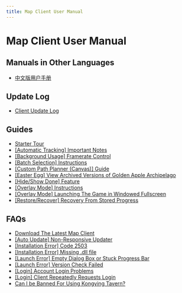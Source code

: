 ```yaml
---
title: Map Client User Manual
---
```


# Map Client User Manual

## **Manuals in Other Languages**

- [中文版用户手册](https://support.qq.com/products/321980/faqs/94938)

## **Update Log**

- [Client Update Log](https://discord.gg/SWz6RTWNkm)

## **Guides**

- [Starter Tour]()
- [[Automatic Tracking] Important Notes](./guide/auto-tracking/ImportantNotes.md)
- [[Background Usage] Framerate Control]()
- [[Batch Selection] Instructions](./guide/batch-selection/Instructions.md)
- [[Custom Path Planner (Canvas)] Guide](./guide/canvas/Guide.md)
- [[Easter Egg] View Archived Versions of Golden Apple Archipelago](./guide/easter-egg/ViewArchivedVersionsofGoldenAppleArchipelago.md)
- [[Hide/Show Done] Feature](./guide/hide-show-done/HideDoneShowDone.md)
- [[Overlay Mode] Instructions](./guide/overlay-mode/Instructions.md)
- [[Overlay Mode] Launching The Game in Windowed Fullscreen](./guide/overlay-mode/Fullscreen-Windowed/Launching.md)
- [[Restore/Recover] Recovery From Stored Progress](./guide/restore-recover/Progress.md)

## **FAQs**

- [Download The Latest Map Client](../download-client.md)
- [[Auto Update] Non-Responsive Updater](./faq/autoupdate/updater.md)
- [[Installation Error] Code 2503](./faq/Instlerror/Code2503.md)
- [[Installation Error] Missing .dll file](./faq/Instlerror/Missingdll.md)
- [[Launch Error] Empty Dialog Box or Stuck Progress Bar](./faq/launcherror/EmptyDialog.md)
- [[Launch Error] Version Check Failed](./faq/launcherror/VersionCheck.md)
- [[Login] Account Login Problems](./faq/login/AccountLogin.md)
- [[Login] Client Repeatedly Requests Login](./faq/login/ClientRepeatedly.md)
- [Can I be Banned For Using Kongying Tavern?](./faq/accountsafety/acntban.md)
